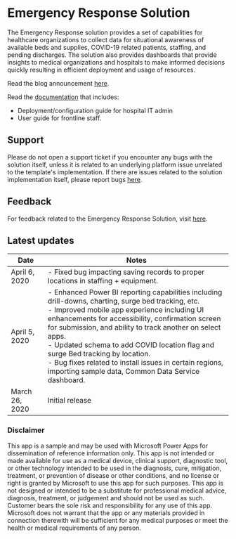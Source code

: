 # Emergency Response Solution

The Emergency Response solution provides a set of capabilities for healthcare organizations to collect data for situational awareness of available beds and supplies, COVID-19 related patients, staffing, and pending discharges. The solution also provides dashboards that provide insights to medical
organizations and hospitals to make informed decisions quickly resulting in efficient deployment and usage of resources.

Read the blog announcement [here](https://aka.ms/EmergencyResponseApp).

Read the [documentation](https://aka.ms/emergency-response-docs) that includes:
- Deployment/configuration guide for hospital IT admin
- User guide for frontline staff.

## Support

Please do not open a support ticket if you encounter any bugs with the solution itself, unless it is related to an underlying platform issue unrelated to the template's implementation. If there are issues related to the solution implementation itself, please report bugs [here](https://aka.ms/emergency-response-issues).

## Feedback

For feedback related to the Emergency Response Solution, visit [here](https://aka.ms/emergency-response-feedback).

## Latest updates

|Date   | Notes  |
|---|--|
|April 6, 2020|- Fixed bug impacting saving records to proper locations in staffing + equipment.|
|April 5, 2020|- Enhanced Power BI reporting capabilities including drill-downs, charting, surge bed tracking, etc.<br/>- Improved mobile app experience including UI enhancements for accessibility, confirmation screen for submission, and ability to track another on select apps.<br/>- Updated schema to add COVID location flag and surge Bed tracking by location.<br/>- Bug fixes related to install issues in certain regions, importing sample data, Common Data Service dashboard.
|March 26, 2020|Initial release|

### Disclaimer

This app is a sample and may be used with Microsoft Power Apps for dissemination of reference information only. This app is not intended or made available for use as a medical device, clinical support, diagnostic tool, or other technology intended to be used in the diagnosis, cure, mitigation, treatment, or prevention of disease or other conditions, and no license or right is granted by Microsoft to use this app for such purposes. This app is not designed or intended to be a substitute for professional medical advice, diagnosis, treatment, or judgement and should not be used as such. Customer bears the sole risk and responsibility for any use of this app. Microsoft does not warrant that the app or any materials provided in connection therewith will be sufficient for any medical purposes or meet the health or medical
requirements of any person.
